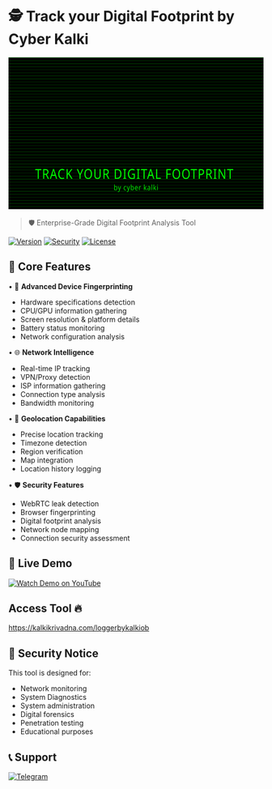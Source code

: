 # 🕵️ Track your Digital Footprint by Cyber Kalki

<div align="center">
  <img src="logo.svg" width="800" height="300" alt="Cyber Kalki Logo">
</div>

  > 🛡️ Enterprise-Grade Digital Footprint Analysis Tool
  
  [![Version](https://img.shields.io/badge/version-2.1-blue.svg)](https://github.com/krivadna/GrabifyIploggerwithvpnandlocation)
  [![Security](https://img.shields.io/badge/security-enhanced-green.svg)](https://kalkikrivadna.com)
  [![License](https://img.shields.io/badge/license-MIT-yellow.svg)](LICENSE)
</div>

## 🌟 Core Features

• 📲 **Advanced Device Fingerprinting**
  - Hardware specifications detection
  - CPU/GPU information gathering
  - Screen resolution & platform details
  - Battery status monitoring
  - Network configuration analysis

• 🌐 **Network Intelligence**
  - Real-time IP tracking
  - VPN/Proxy detection
  - ISP information gathering
  - Connection type analysis
  - Bandwidth monitoring

• 📍 **Geolocation Capabilities**
  - Precise location tracking
  - Timezone detection
  - Region verification
  - Map integration
  - Location history logging

• 🛡️ **Security Features**
  - WebRTC leak detection
  - Browser fingerprinting
  - Digital footprint analysis
  - Network node mapping
  - Connection security assessment

## 🚀 Live Demo
  <!-- YouTube Link -->
  [![Watch Demo on YouTube](https://img.shields.io/badge/Watch_Demo-YouTube-red?style=for-the-badge&logo=youtube)](https://youtube.com/shorts/klT4bEOtGgc?si=eCZNsqj2Y_hF9XtB)


##  Access Tool 🔥 
https://kalkikrivadna.com/loggerbykalkiob
  
## 🔐 Security Notice
This tool is designed for:
- Network monitoring
- System Diagnostics 
- System administration
- Digital forensics
- Penetration testing
- Educational purposes

## 📞 Support
[![Telegram](https://img.shields.io/badge/Telegram-2CA5E0?style=for-the-badge&logo=telegram&logoColor=white)](https://t.me/kalkimahavatar)
